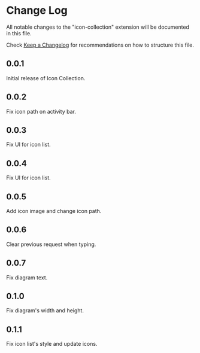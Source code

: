 # Change Log

All notable changes to the "icon-collection" extension will be documented in this file.

Check [Keep a Changelog](http://keepachangelog.com/) for recommendations on how to structure this file.

## 0.0.1

Initial release of Icon Collection.

## 0.0.2

Fix icon path on activity bar.

## 0.0.3

Fix UI for icon list.

## 0.0.4

Fix UI for icon list.

## 0.0.5

Add icon image and change icon path.

## 0.0.6

Clear previous request when typing.

## 0.0.7

Fix diagram text.

## 0.1.0

Fix diagram's width and height.

## 0.1.1

Fix icon list's style and update icons.
